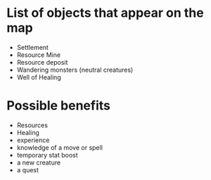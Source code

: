 # List of objects that appear on the map

- Settlement
- Resource Mine
- Resource deposit
- Wandering monsters (neutral creatures)
- Well of Healing

# Possible benefits

- Resources
- Healing
- experience
- knowledge of a move or spell
- temporary stat boost
- a new creature
- a quest
